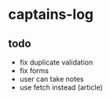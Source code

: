 # captains-log

## todo

* fix duplicate validation
* fix forms
* user can take notes
* use fetch instead (article)

